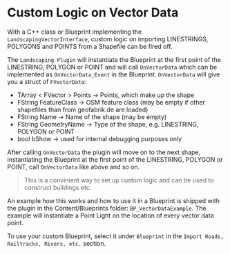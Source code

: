 # Custom Logic on Vector Data

With a C++ class or Blueprint implementing the `LandscapingVectorInterface`, custom logic on importing LINESTRINGS, POLYGONS and POINTS from a Shapefile can be fired off.

The `Landscaping Plugin` will instantiate the Blueprint at the first point of the LINESTRING, POLYGON or POINT and will call `OnVectorData` which can be implemented as `OnVectorData_Event` in the Blueprint. `OnVectorData` will give you a struct of `FVectorData`:

- TArray < FVector > Points -> Points, which make up the shape
- FString FeatureClass -> OSM feature class (may be empty if other shapefiles than from geofabrik.de are loaded)
- FString Name -> Name of the shape (may be empty)
- FString GeometryName -> Type of the shape, e.g. LINESTRING, POLYGON or POINT
- bool bShow -> used for internal debugging purposes only

After calling `OnVectorData` the plugin will move on to the next shape, instantiating the Blueprint at the first point of the LINESTRING, POLYGON or POINT, call `OnVectorData` like above and so on.

> This is a convinient way to set up custom logic and can be used to construct buildings etc.

An example how this works and how to use it in a Blueprint is shipped with the plugin in the Content/Blueprints folder: `BP_VectorDataExample`.
The example will instantiate a Point Light on the location of every vector data point.

To use your custom Blueprint, select it under `Blueprint` in the `Import Roads, Railtracks, Rivers, etc.` section.
